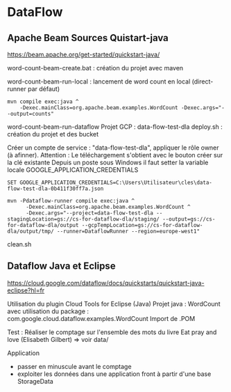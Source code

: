 # DataFlow 

## Apache Beam Sources Quistart-java
https://beam.apache.org/get-started/quickstart-java/

word-count-beam-create.bat : création du projet avec maven 

word-count-beam-run-local : lancement de word count en local (direct-runner par défaut)
```Shell
mvn compile exec:java ^
	-Dexec.mainClass=org.apache.beam.examples.WordCount -Dexec.args="--output=counts"
```

word-count-beam-run-dataflow
Projet GCP : data-flow-test-dla
deploy.sh : création du projet et des bucket

Créer un compte de service : "data-flow-test-dla", appliquer le rôle owner (à afinner). Attention : Le téléchargement s'obtient avec le bouton créer sur la clé existante
Depuis un poste sous Windows il faut setter la variable locale GOOGLE_APPLICATION_CREDENTIALS
```Shell
SET GOOGLE_APPLICATION_CREDENTIALS=C:\Users\Utilisateur\cles\data-flow-test-dla-0b411f30ff7a.json
```

```Shell
mvn -Pdataflow-runner compile exec:java ^
      -Dexec.mainClass=org.apache.beam.examples.WordCount ^
      -Dexec.args="--project=data-flow-test-dla --stagingLocation=gs://cs-for-dataflow-dla/staging/ --output=gs://cs-for-dataflow-dla/output --gcpTempLocation=gs://cs-for-dataflow-dla/output/tmp/ --runner=DataflowRunner --region=europe-west1"
```

clean.sh

## Dataflow Java et Eclipse 
https://cloud.google.com/dataflow/docs/quickstarts/quickstart-java-eclipse?hl=fr

Utilisation du plugin Cloud Tools for Eclipse (Java)
Projet java : WordCount avec utilisation du package : com.google.cloud.dataflow.examples.WordCount
Import de .POM

Test : Réaliser le comptage sur l'ensemble des mots du livre Eat pray and love (Elisabeth Gilbert) => voir data/

Application
- passer en minuscule avant le comptage
- exploiter les données dans une application front à partir d'une base StorageData
